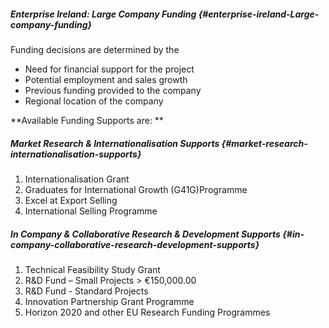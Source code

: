 ##### Enterprise Ireland: Large Company Funding {#enterprise-ireland-Large-company-funding}

Funding decisions are determined by the

* Need for financial support for the project 
* Potential employment and sales growth 
* Previous funding provided to the company 
* Regional location of the company 

**Available Funding Supports are: **

##### Market Research & Internationalisation Supports {#market-research-internationalisation-supports}

1. Internationalisation Grant 
2. Graduates for International Growth \(G41G\)Programme
3. Excel at Export Selling 
4. International Selling Programme

##### In Company & Collaborative Research & Development Supports {#in-company-collaborative-research-development-supports}

1. Technical Feasibility Study Grant 
2. R&D Fund – Small Projects &gt; €150,000.00
3. R&D Fund - Standard Projects 
4. Innovation Partnership Grant Programme 
5. Horizon 2020 and other EU Research Funding Programmes 


